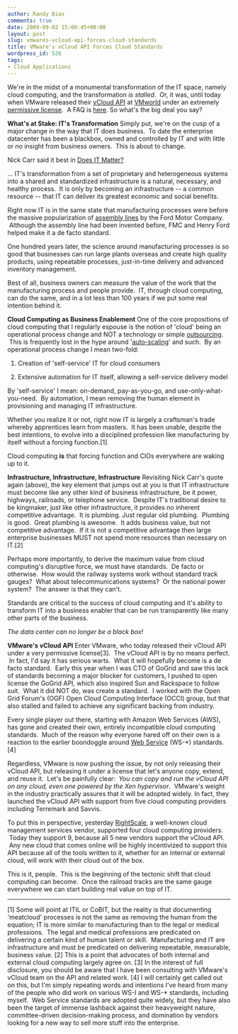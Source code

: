 ```yaml
---
author: Randy Bias
comments: true
date: 2009-09-02 15:00:45+00:00
layout: post
slug: vmwares-vcloud-api-forces-cloud-standards
title: VMware's vCloud API Forces Cloud Standards
wordpress_id: 526
tags:
- Cloud Applications
---
```


We're in the midst of a monumental transformation of the IT space, namely cloud computing, and the transformation _is stalled_.  Or, it was, until today when VMware released their [vCloud API](http://communities.vmware.com/community/developer/forums/vcloudapi) at [VMworld](http://www.vmworld.com/index.jspa) under an extremely [permissive license](http://communities.vmware.com/static/vcloudapi/vCloud_API_Specification_v0.8.pdf).  A FAQ is [here](http://communities.vmware.com/docs/DOC-10659). So what's the big deal you say?

**What's at Stake: IT's Transformation**
Simply put, we're on the cusp of a major change in the way that IT does business.  To date the enterprise datacenter has been a blackbox, owned and controlled by IT and with little or no insight from business owners.  This is about to change.

Nick Carr said it best in [Does IT Matter?](http://www.nicholasgcarr.com/doesitmatter.html)


... IT's transformation from a set of proprietary and heterogeneous systems into a shared and standardized infrastructure is a natural, necessary, and healthy process.  It is only by becoming an infrastructure -- a common resource -- that IT can deliver its greatest economic and social benefits.


Right now IT is in the same state that manufacturing processes were before the massive popularization of [assembly lines](http://en.wikipedia.org/wiki/Assembly_line) by the Ford Motor Company.  Although the assembly line had been invented before, FMC and Henry Ford helped make it a de facto standard.

One hundred years later, the science around manufacturing processes is so good that businesses can run large plants overseas and create high quality products, using repeatable processes, just-in-time delivery and advanced inventory management.

Best of all, business owners can measure the value of the work that the manufacturing process and people provide.  IT, through cloud computing, can do the same, and in a lot less than 100 years if we put some real intention behind it.

**Cloud Computing as Business Enablement**
One of the core propositions of cloud computing that I regularly espouse is the notion of 'cloud' being an operational process change and NOT a technology or simple [outsourcing](http://cloudscaling.com/blog/cloud-computing/the-cloud-is-not-outsourcing).  This is frequently lost in the hype around '[auto-scaling](http://cloudscaling.com/blog/technology/auto-magical-scaling)' and such.  By an operational process change I mean two-fold:



	
  1. Creation of 'self-service' IT for cloud consumers

	
  2. Extensive automation for IT itself, allowing a self-service delivery model


By 'self-service' I mean: on-demand, pay-as-you-go, and use-only-what-you-need.  By automation, I mean removing the human element in provisioning and managing IT infrastructure.

Whether you realize it or not, right now IT is largely a craftsman's trade whereby apprentices learn from masters.  It has been unable, despite the best intentions, to evolve into a disciplined profession like manufacturing by itself without a forcing function.[1]

Cloud computing **is** that forcing function and CIOs everywhere are waking up to it.

**Infrastructure, Infrastructure, Infrastructure**
Revisiting Nick Carr's quote again (above), the key element that jumps out at you is that IT infrastructure must become like any other kind of business infrastructure, be it power, highways, railroads, or telephone service.  Despite IT's traditional desire to be kingmaker, just like other infrastructure, it provides no inherent competitive advantage.  It is plumbing. Just regular old plumbing.  Plumbing is good.  Great plumbing is awesome.  It adds business value, but not competitive advantage.  If it is not a competitive advantage then large enterprise businesses MUST not spend more resources than necessary on IT.[2]

Perhaps more importantly, to derive the maximum value from cloud computing's disruptive force, we must have standards.  De facto or otherwise.  How would the railway systems work without standard track gauges?  What about telecommunications systems?  Or the national power system?  The answer is that they can't.

Standards are critical to the success of cloud computing and it's ability to transform IT into a business enabler that can be run transparently like many other parts of the business.

_The data center can no longer be a black box!_

**VMware's vCloud API**
Enter VMware, who today released their vCloud API under a very permissive license[3].  The vCloud API is by no means perfect.  In fact, I'd say it has serious warts.  What it will hopefully become is a de facto standard.  Early this year when I was CTO of GoGrid and saw this lack of standards becoming a major blocker for customers, I pushed to open license the GoGrid API, which also inspired Sun and Rackspace to follow suit.  What it did NOT do, was create a standard.  I worked with the Open Grid Forum's (OGF) Open Cloud Computing Interface (OCCI) group, but that also stalled and failed to achieve any significant backing from industry.

Every single player out there, starting with Amazon Web Services (AWS), has gone and created their own, entirely incompatible cloud computing standards.  Much of the reason why everyone hared off on their own is a reaction to the earlier boondoggle around [Web Service](http://en.wikipedia.org/wiki/Web_service) (WS-*) standards.[4]

Regardless, VMware is now pushing the issue, by not only releasing their vCloud API, but releasing it under a license that let's anyone copy, extend, and reuse it.  Let's be painfully clear:  _You can copy and run the vCloud API on any cloud, even one powered by the Xen hypervisor_.  VMware's weight in the industry practically assures that it will be adopted widely. In fact, they launched the vCloud API with support from five cloud computing providers including Terremark and Savvis.

To put this in perspective, yesterday [RightScale](http://www.rightscale.com), a well-known cloud management services vendor, supported four cloud computing providers.  Today they support 9, because all 5 new vendors support the vCloud API.  Any new cloud that comes online will be highly incentivized to support this API because all of the tools written to it, whether for an internal or external cloud, will work with their cloud out of the box.

This is it, people.  This is the beginning of the tectonic shift that cloud computing can become.  Once the railroad tracks are the same gauge everywhere we can start building real value on top of IT.



* * *

[1] Some will point at ITIL or CoBIT, but the reality is that documenting 'meatcloud' processes is not the same as removing the human from the equation; IT is more similar to manufacturing than to the legal or medical professions.  The legal and medical professions are predicated on delivering a certain kind of human talent or skill.  Manufacturing and IT are infrastructure and must be predicated on delivering repeatable, measurable, business value.
[2] This is a point that advocates of both internal and external cloud computing largely agree on.
[3] In the interest of full disclosure, you should be aware that I have been consulting with VMware's vCloud team on the API and related work.
[4] I will certainly get called out on this, but I'm simply repeating words and intentions I've heard from many of the people who did work on various WS-I and WS-* standards, including myself.  Web Service standards are adopted quite widely, but they have also been the target of immense lashback against their heavyweight nature, committee-driven decision-making process, and domination by vendors looking for a new way to sell more stuff into the enterprise.
